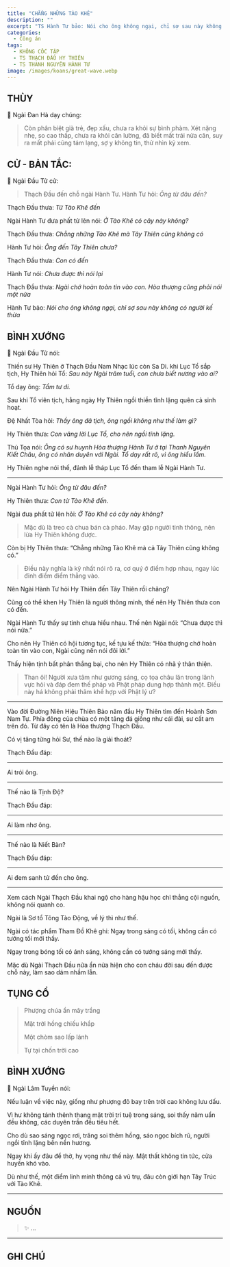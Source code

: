 ```yaml
---
title: "CHẲNG NHỮNG TÀO KHÊ"
description: ""
excerpt: "TS Hành Tư bảo: Nói cho ông không ngại, chỉ sợ sau này không có người kế thừa"
categories:
  - Công án
tags:
  - KHÔNG CỐC TẬP
  - TS THẠCH ĐẦU HY THIÊN
  - TS THANH NGUYÊN HÀNH TƯ
image: /images/koans/great-wave.webp
---
```


## THÙY

📢 Ngài Đan Hà dạy chúng:

> Còn phân biệt già trẻ, đẹp xấu, chưa ra khỏi sự bình phàm.
> Xét nặng nhẹ, so cao thấp, chưa ra khỏi cân lường, đã biết mất trái nửa cân, suy ra mất phải cũng tám lạng, sợ y không tin, thử nhìn kỹ xem.

## CỬ - BẢN TẮC:

📢 Ngài Đầu Tử cử:

> Thạch Đầu đến chỗ ngài Hành Tư. Hành Tư hỏi: _Ông từ đâu đến?_

Thạch Đầu thưa: _Từ Tào Khê đến_

Ngài Hành Tư đưa phất tử lên nói: _Ở Tào Khê có cây này không?_

Thạch Đầu thưa: _Chẳng những Tào Khê mà Tây Thiên cũng không có_

Hành Tư hỏi: _Ông đến Tây Thiên chưa?_

Thạch Đầu thưa: _Con có đến_

Hành Tư nói: _Chưa được thì nói lại_

Thạch Đầu thưa: _Ngài chớ hoàn toàn tin vào con. Hòa thượng cũng phải nói một nửa_

Hành Tư bảo: _Nói cho ông không ngại, chỉ sợ sau này không có người kế thừa_

## BÌNH XƯỚNG

📢 Ngài Đầu Tử nói:

Thiền sư Hy Thiên ở Thạch Đầu Nam Nhạc lúc còn Sa Di.
khi Lục Tổ sắp tịch, Hy Thiên hỏi Tổ: _Sau này Ngài trăm tuổi, con chưa biết nương vào ai?_

Tổ dạy ông: _Tầm tư di._

Sau khi Tổ viên tịch, hằng ngày Hy Thiên ngồi thiền tĩnh lặng quên cả sinh hoạt.

Đệ Nhất Tòa hỏi: _Thầy ông đã tịch, ông ngồi không như thế làm gì?_

Hy Thiên thưa: _Con vâng lời Lục Tổ, cho nên ngồi tĩnh lặng._

Thủ Tọa nói: _Ông có sư huynh Hòa thượng Hành Tư ở tại Thanh Nguyên Kiết Châu, ông có nhân duyên với Ngài. Tổ dạy rất rõ, vì ông hiểu lầm._

Hy Thiên nghe nói thế, đảnh lễ tháp Lục Tổ đến tham lễ Ngài Hành Tư.

***

Ngài Hành Tư hỏi: _Ông từ đâu đến?_

Hy Thiên thưa: _Con từ Tào Khê đến._

Ngài đưa phất tử lên hỏi: _Ở Tào Khê có cây này không?_

> Mặc dù là treo cà chua bán cà pháo. May gặp người tinh thông, nên lừa Hy Thiên không được.

Còn bị Hy Thiên thưa: “Chẳng những Tào Khê mà cả Tây Thiên cũng không có.”

> Điều này nghĩa là kỹ nhất nói rõ ra, cơ quý ở điểm hợp nhau, ngay lúc đỉnh điểm điểm thẳng vào.

Nên Ngài Hành Tư hỏi Hy Thiên đến Tây Thiên rồi chăng?

Cũng có thể khen Hy Thiên là người thông minh, thế nên Hy Thiên thưa con có đến.

Ngài Hành Tư thấy sự tinh chưa hiểu nhau. Thế nên Ngài nói: “Chưa được thì nói nữa.”

Cho nên Hy Thiên có hội tương tục, kế tựu kế thừa: “Hòa thượng chớ hoàn toàn tin vào con, Ngài cũng nên nói đôi lời.”

Thấy hiện tịnh bất phân thắng bại, cho nên Hy Thiên có nhã ý thân thiện.

> Than ôi! Người xưa tâm như gương sáng, cọ tọa châu lăn trong lãnh vực hỏi và đáp đem thế pháp và Phật pháp dung hợp thành một.
> Điều này há không phải thâm khế hợp với Phật lý ư?

***

Vào đời Đường Niên Hiệu Thiên Bảo năm đầu Hy Thiên tìm đến Hoành Sơn Nam Tự.
Phía đông của chùa có một tảng đá giống như cái đài, sư cất am trên đó.
Từ đây có tên là Hòa thượng Thạch Đầu.

Có vị tăng từng hỏi Sư, thế nào là giải thoát?

Thạch Đầu đáp: <hr class="blog-rule" />Ai trói ông.<hr class="blog-rule" />

Thế nào là Tịnh Độ?

Thạch Đầu đáp: <hr class="blog-rule" />Ai làm nhơ ông.<hr class="blog-rule" />

Thế nào là Niết Bàn?

Thạch Đầu đáp: <hr class="blog-rule" />Ai đem sanh tử đến cho ông.<hr class="blog-rule" />

Xem cách Ngài Thạch Đầu khai ngộ cho hàng hậu học chỉ thẳng cội nguồn, không nói quanh co.

Ngài là Sơ tổ Tông Tào Động, về lý thì như thế.

Ngài có tác phẩm Tham Đồ Khê ghi: Ngay trong sáng có tối, không cần có tướng tối mới thấy.

Ngay trong bóng tối có ánh sáng, không cần có tướng sáng mới thấy.

Mặc dù Ngài Thạch Đầu nửa ẩn nửa hiện cho con cháu đời sau đến được chỗ này, làm sao dám nhầm lẫn.

## TỤNG CỔ

> Phượng chúa ẩn mây trắng
>
> Mặt trời hồng chiếu khắp
>
> Một chòm sao lấp lánh
>
> Tự tại chốn trời cao

## BÌNH XƯỚNG

📢 Ngài Lâm Tuyền nói:

Nếu luận về việc này, giống như phượng đỏ bay trên trời cao không lưu dấu.

Vì hư không tánh thênh thang mặt trời trí tuệ trong sáng, soi thấy năm uẩn đều không, các duyên trần đều tiêu hết.

Cho dù sao sáng ngọc rơi, trăng soi thêm hồng, sáo ngọc bích rũ, người ngồi tĩnh lặng bên nền hương.

Ngay khi ấy đâu để thờ, hy vọng như thế này. Mật thất không tin tức, cửa huyền khó vào.

Dù như thế, một điểm linh minh thông cả vũ trụ, đâu còn giới hạn Tây Trúc với Tào Khê.

<hr class="blog-rule" />

## NGUỒN

> ✨ ...

<hr class="blog-rule" />

## GHI CHÚ

[^1]: ⭐️ <a href="http://thuongchieu.net/index.php/phapthoai/suphu/4683-tsthachdau" target="_blank">🔗 TS THẠCH ĐẦU HY THIÊN</a>

[^2]: ⭐️ <a href="/masters/ts-thanh-nguyen-hanh-tu/" target="_blank">🔗 TS THANH NGUYÊN HÀNH TƯ</a>
